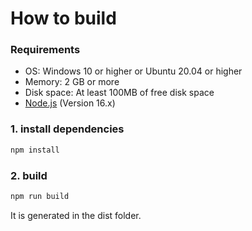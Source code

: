 # How to build
### Requirements
- OS: Windows 10 or higher or Ubuntu 20.04 or higher
- Memory: 2 GB or more
- Disk space: At least 100MB of free disk space
- [Node.js](https://nodejs.org/en/) (Version 16.x)
### 1. install dependencies
```bash
npm install
```
### 2. build
```bash
npm run build
```
It is generated in the dist folder.
